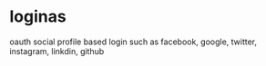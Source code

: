 # loginas
oauth social profile based login such as facebook, google, twitter, instagram, linkdin, github
